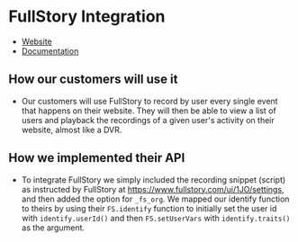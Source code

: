
# FullStory Integration

- [Website](https://www.fullstory.com)
- [Documentation](https://www.fullstory.com/docs/developer)

## How our customers will use it

- Our customers will use FullStory to record by user every single event that happens on their website. They will then be able to view a list of users and playback the recordings of a given user's activity on their website, almost like a DVR.

## How we implemented their API

- To integrate FullStory we simply included the recording snippet (script) as instructed by FullStory at https://www.fullstory.com/ui/1JO/settings, and then added the option for `_fs_org`. We mapped our identify function to theirs by using their `FS.identify` function to initially set the user id with `identify.userId()` and then `FS.setUserVars` with `identify.traits()` as the argument.
